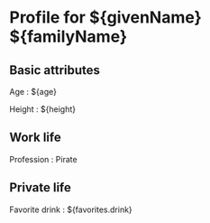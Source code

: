 # Profile for ${givenName} ${familyName}

## Basic attributes
Age
: ${age}

Height
: ${height}

## Work life
Profession
: Pirate

## Private life
Favorite drink
: ${favorites.drink}

<bookmarks>
  <bookmark name="Basic attributes" href="#basic-attributes" />
  <bookmark name="Work life" href="#work-life" />
  <bookmark name="Private life" href="#private-life" />
</bookmarks>